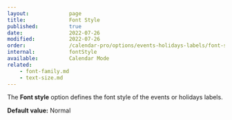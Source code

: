```yaml
---
layout:             page
title:              Font Style
published:          true
date:               2022-07-26
modified:           2022-07-26
order:              /calendar-pro/options/events-holidays-labels/font-style
internal:           fontStyle
available:          Calendar Mode
related:
    - font-family.md
    - text-size.md
---
```

The **Font style** option defines the font style of the events or holidays labels.  

**Default value:** Normal